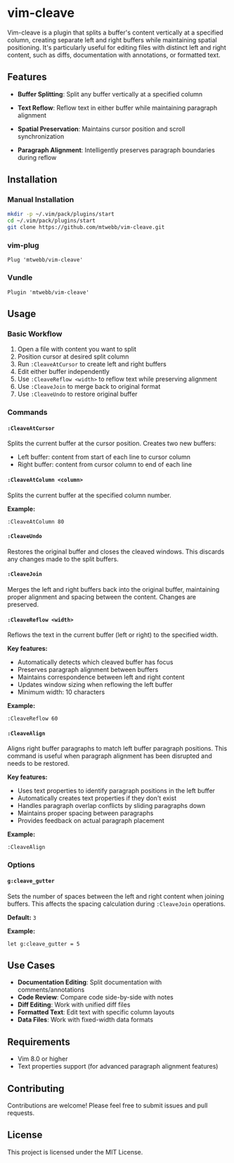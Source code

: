 # vim-cleave

Vim-cleave is a plugin that splits a buffer's content vertically at a specified column, creating separate left and right buffers while maintaining spatial positioning. It's particularly useful for editing files with distinct left and right content, such as diffs, documentation with annotations, or formatted text.

## Features

- **Buffer Splitting**: Split any buffer vertically at a specified column
- **Text Reflow**: Reflow text in either buffer while maintaining paragraph alignment

- **Spatial Preservation**: Maintains cursor position and scroll synchronization
- **Paragraph Alignment**: Intelligently preserves paragraph boundaries during reflow

## Installation

### Manual Installation

```bash
mkdir -p ~/.vim/pack/plugins/start
cd ~/.vim/pack/plugins/start
git clone https://github.com/mtwebb/vim-cleave.git
```

### vim-plug

```vim
Plug 'mtwebb/vim-cleave'
```

### Vundle

```vim
Plugin 'mtwebb/vim-cleave'
```

## Usage

### Basic Workflow

1. Open a file with content you want to split
2. Position cursor at desired split column
3. Run `:CleaveAtCursor` to create left and right buffers
4. Edit either buffer independently
5. Use `:CleaveReflow <width>` to reflow text while preserving alignment
6. Use `:CleaveJoin` to merge back to original format
7. Use `:CleaveUndo` to restore original buffer

### Commands

#### `:CleaveAtCursor`
Splits the current buffer at the cursor position. Creates two new buffers:
- Left buffer: content from start of each line to cursor column
- Right buffer: content from cursor column to end of each line

#### `:CleaveAtColumn <column>`
Splits the current buffer at the specified column number.

**Example:**
```vim
:CleaveAtColumn 80
```

#### `:CleaveUndo`
Restores the original buffer and closes the cleaved windows. This discards any changes made to the split buffers.

#### `:CleaveJoin`
Merges the left and right buffers back into the original buffer, maintaining proper alignment and spacing between the content. Changes are preserved.

#### `:CleaveReflow <width>`
Reflows the text in the current buffer (left or right) to the specified width. 

**Key features:**
- Automatically detects which cleaved buffer has focus
- Preserves paragraph alignment between buffers
- Maintains correspondence between left and right content
- Updates window sizing when reflowing the left buffer
- Minimum width: 10 characters

**Example:**
```vim
:CleaveReflow 60
```

#### `:CleaveAlign`
Aligns right buffer paragraphs to match left buffer paragraph positions. This command is useful when paragraph alignment has been disrupted and needs to be restored.

**Key features:**
- Uses text properties to identify paragraph positions in the left buffer
- Automatically creates text properties if they don't exist
- Handles paragraph overlap conflicts by sliding paragraphs down
- Maintains proper spacing between paragraphs
- Provides feedback on actual paragraph placement

**Example:**
```vim
:CleaveAlign
```

### Options

#### `g:cleave_gutter`
Sets the number of spaces between the left and right content when joining buffers. This affects the spacing calculation during `:CleaveJoin` operations.

**Default:** `3`

**Example:**
```vim
let g:cleave_gutter = 5
```

## Use Cases

- **Documentation Editing**: Split documentation with comments/annotations
- **Code Review**: Compare code side-by-side with notes
- **Diff Editing**: Work with unified diff files
- **Formatted Text**: Edit text with specific column layouts
- **Data Files**: Work with fixed-width data formats

## Requirements

- Vim 8.0 or higher
- Text properties support (for advanced paragraph alignment features)

## Contributing

Contributions are welcome! Please feel free to submit issues and pull requests.

## License

This project is licensed under the MIT License.
